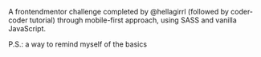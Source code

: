 A frontendmentor challenge completed by @hellagirrl (followed by coder-coder tutorial) through mobile-first approach, using SASS and vanilla JavaScript.

P.S.: a way to remind myself of the basics